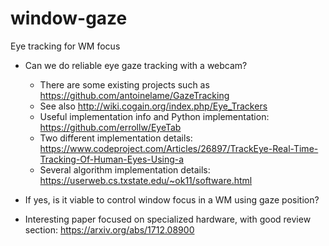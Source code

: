 # window-gaze
Eye tracking for WM focus

* Can we do reliable eye gaze tracking with a webcam?
  * There are some existing projects such as https://github.com/antoinelame/GazeTracking
  * See also http://wiki.cogain.org/index.php/Eye_Trackers
  * Useful implementation info and Python implementation: https://github.com/errollw/EyeTab
  * Two different implementation details: https://www.codeproject.com/Articles/26897/TrackEye-Real-Time-Tracking-Of-Human-Eyes-Using-a
  * Several algorithm implementation details: https://userweb.cs.txstate.edu/~ok11/software.html
* If yes, is it viable to control window focus in a WM using gaze position?

* Interesting paper focused on specialized hardware, with good review section: https://arxiv.org/abs/1712.08900
